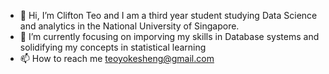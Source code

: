 - 👋 Hi, I’m Clifton Teo and I am a third year student studying Data Science and analytics in the National University of Singapore.
- 🌱 I’m currently focusing on imporving my skills in Database systems and solidifying my concepts in statistical learning
- 📫 How to reach me teoyokesheng@gmail.com
